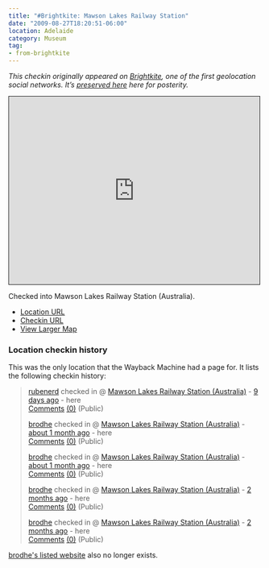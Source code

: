 ```yaml
---
title: "#Brightkite: Mawson Lakes Railway Station"
date: "2009-08-27T18:20:51-06:00"
location: Adelaide
category: Museum
tag:
- from-brightkite
---
```

<p style="font-style:italic">This checkin originally appeared on <a href="https://rubenerd.com/tag/from-brightkite/" title="View all posts imported from Brightkite">Brightkite</a>, one of the first geolocation social networks. It’s <a title="View all posts in the museum" href="https://rubenerd.com/museum/">preserved here</a> here for posterity.</p>

<iframe style="width:498px; height:373px; border:1px solid;" src="http://www.openstreetmap.org/export/embed.html?bbox=138.611618578434%2C-34.80439530224177%2C138.61323058605194%2C-34.80275011067075&amp;layer=mapnik"></iframe>

Checked into Mawson Lakes Railway Station (Australia).

* [Location URL](http://brightkite.com/places/769063c686411deb85c003048c0801e)
* [Checkin URL](http://brightkite.com/objects/a4d282de936811de9a14003048c10834)
* [View Larger Map](http://www.openstreetmap.org/#map=19/-34.80357/138.61243)

### Location checkin history

This was the only location that the Wayback Machine had a page for. It lists the following checkin history:

<blockquote>
<p><a href="http://brightkite.com/people/rubenerd">rubenerd</a> checked in @ 
<a href="http://brightkite.com/places/769063c686411deb85c003048c0801e">Mawson Lakes Railway Station (Australia)</a> - 
<a href="http://brightkite.com/objects/a4d282de936811de9a14003048c10834">9 days ago</a> - here<br />
<a href="http://brightkite.com/places/769063c686411deb85c003048c0801e#">Comments</a> 
<a href="http://brightkite.com/objects/a4d282de936811de9a14003048c10834">(0)</a> (Public)</p>

<p><a href="http://brightkite.com/people/brodhe">brodhe</a> checked in @ 
<a href="http://brightkite.com/places/769063c686411deb85c003048c0801e">Mawson Lakes Railway Station (Australia)</a> - 
<a href="http://brightkite.com/objects/925eaf467e2e11de9bac003048c10834">about 1 month ago</a> - here<br />
<a href="http://brightkite.com/places/769063c686411deb85c003048c0801e#">Comments</a> 
<a href="http://brightkite.com/objects/a4d282de936811de9a14003048c10834">(0)</a> (Public)</p>

<p><a href="http://brightkite.com/people/brodhe">brodhe</a> checked in @ 
<a href="http://brightkite.com/places/769063c686411deb85c003048c0801e">Mawson Lakes Railway Station (Australia)</a> - 
<a href="http://brightkite.com/objects/a9f0a3f274c011dea75d003048c0801e">about 1 month ago</a> - here<br />
<a href="http://brightkite.com/places/769063c686411deb85c003048c0801e#">Comments</a> 
<a href="http://brightkite.com/objects/a4d282de936811de9a14003048c10834">(0)</a> (Public)</p>

<p><a href="http://brightkite.com/people/brodhe">brodhe</a> checked in @ 
<a href="http://brightkite.com/places/769063c686411deb85c003048c0801e">Mawson Lakes Railway Station (Australia)</a> - 
<a href="http://brightkite.com/objects/bcca19086a7611de9da7003048c0801e">2 months ago</a> - here<br />
<a href="http://brightkite.com/places/769063c686411deb85c003048c0801e#">Comments</a> 
<a href="http://brightkite.com/objects/a4d282de936811de9a14003048c10834">(0)</a> (Public)</p>

<p><a href="http://brightkite.com/people/brodhe">brodhe</a> checked in @
<a href="http://brightkite.com/places/769063c686411deb85c003048c0801e">Mawson Lakes Railway Station (Australia)</a> -
<a href="http://brightkite.com/objects/771ae36686411deb85c003048c0801e">2 months ago</a> - here<br />
<a href="http://brightkite.com/places/769063c686411deb85c003048c0801e#">Comments</a> 
<a href="http://brightkite.com/objects/a4d282de936811de9a14003048c10834">(0)</a> (Public)</p>
</blockquote>

<p><a href="http://www.brodhe.com/">brodhe's listed website</a> also no longer exists.</p>






